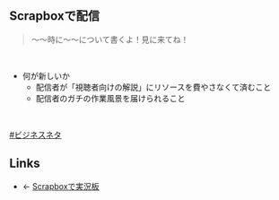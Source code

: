 ## Scrapboxで配信
<blockquote>～～時に～～について書くよ！見に来てね！</blockquote>

<br>

- 何が新しいか
    - 配信者が「視聴者向けの解説」にリソースを費やさなくて済むこと
    - 配信者のガチの作業風景を届けられること

<br>

[#ビジネスネタ](ビジネスネタ.md)
## Links
- ← [Scrapboxで実況板](Scrapboxで実況板.md)

